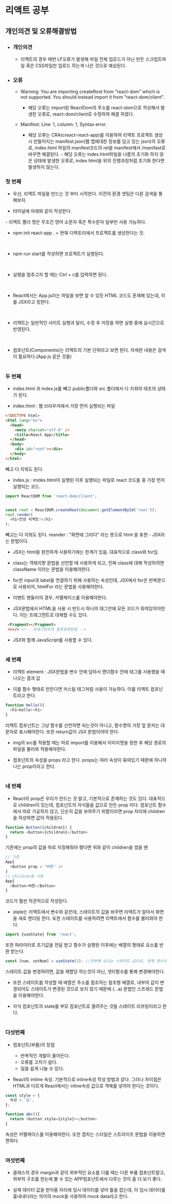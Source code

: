# 리액트 공부

## 개인의견 및 오류해결방법
- ### 개인의견
  - 리액트의 경우 매번 LF오류가 발생해 파일 전체 업로드가 아닌 만든 스크립트파일 혹은 CSS파일만 업로드 하는게 나은 것으로 예상된다.
- ### 오류
  - Warning: You are importing createRoot from "react-dom" which is not supported. You should instead import it from "react-dom/client".

    - 해당 오류는 import된 ReactDom의 주소를 react-dom으로 작성해서 발생한 오류로, react-dom/client로 수정하여 해결 하였다.

  - Manifest: Line: 1, column: 1, Syntax error.
    - 해당 오류는 CRA(creact-react-app)를 이용하여 리액트 프로젝트 생성시 만들어지는 manifest.json(웹 앱에대한 정보를 담고 있는 json)의 오류로, index.html 파일의 manifest코드의 rel을 manifest에서 /manifast로 바꾸면 해결된다. - 해당 오류는 index.html파일을 나름의 초기화 하지 않은 상태에 발생한 오류로, index.html을 위의 진행과정처럼 초기화 한다면 발생하지 않는다.


### 첫 번째

- 우선, 리액트 파일을 만드는 것 부터 시작한다. 이전의 환경 셋팅은 다른 검색을 통해보자.

- 터미널에 아래와 같이 작성한다.

​- 리액트 폴더 명은 무조건 영어 소문자 혹은 특수문자 일부만 사용 가능하다.

- npm init react-app . = 현재 디렉토리에서 프로젝트를 생성한다는 것.

​

- npm run start를 작성하면 프로젝트가 실행된다.

​

- 실행을 멈추고자 할 때는 Ctrl + c를 입력하면 된다.

​

- React에서는 App.js라는 파일을 보면 알 수 있듯 HTML 코드도 혼재해 있는데, 이를 JSX라고 칭한다.

​

- 리액트는 일반적인 사이트 실행과 달리, 수정 후 저장을 하면 실행 중에 실시간으로 반영된다.

​

- 컴포넌트(Components)는 리액트의 기본 단위라고 보면 된다. 자세한 내용은 검색이 필요하다.(App.js 같은 것들)

#

### 두 번째

- index.html 과 index.js를 빼고 public폴더와 src 폴더에서 다 지워야 태초의 상태가 된다.

- index.html : 웹 브라우저에서 가장 먼저 실행되는 파일

```HTML
<!DOCTYPE html>
<html lang="ko">
  <head>
    <meta charset="utf-8" />
    <title>React App</title>
  </head>
  <body>
    <div id="root"></div>
  </body>
</html>
```

빼고 다 지워도 된다.

- index.js : imdex.html이 실행된 이후 실행되는 파일로 react 코드들 중 가장 먼저 실행되는 코드.

```JavaScript
import ReactDOM from 'react-dom/client';


const root = ReactDOM.createRoot(document.getElementById('root'));
root.render(
  <h1>안녕 리액트!</h1>
);
```

빼고는 다 지워도 된다. reander : "화면에 그리다" 라는 뜻으로 html 을 표현 - JSX라는 문법이다.

- JSX는 html을 완전하게 사용하기에는 한계가 있음. 대표적으로 class와 for임.

- class는 객체지향 문법을 선언할 때 사용하게 되고, 진짜 class에 대해 작성하려면 className 이라는 문법을 이용해야한다.

- for은 input과 label을 연결하기 위해 사용하는 속성인데, JSX에서 for은 반복문으로 사용되어, htmlFor 라는 문법을 사용해야한다.

- 이벤트 핸들러의 경우, 카멜케이스를 이용해야한다.

- JSX문법에서 HTML을 사용 시 반드시 하나의 태그안에 모든 코드가 묶여있어야한다. 이는 프래그먼트로 대체할 수도 있다.

```HTML
 <Fragment></Fragment>
 <></> <!-- 프래그먼트의 함축표현방법 -->
```

- JSX와 함께 JavaScript를 사용할 수 있다.

#

### 세 번째

- 리액트 element : JSX문법을 변수 안에 담아서 랜더함수 안에 태그를 사용했을 때 나오는 결과 값

- 이를 함수 형태로 만든다면 커스텀 태그처럼 사용이 가능하다. 이를 리액트 컴포넌트라고 한다.

```JavaScript
function Hello(){
  <h1>hello!<h1>
}
```

리액트 컴포넌트는 그냥 함수를 선언하면 되는것이 아니고, 함수명의 가장 앞 문자는 대문자로 표시해야한다. 또한 return값이 JSX 문법이어야 한다.

- img의 src를 적용할 때는 따로 import를 이용해서 이미지명을 정한 후 해당 경로의 파일을 불러와 적용해야한다.

- 컴포넌트의 속성을 props 라고 한다. props는 여러 속성이 묶여있기 때문에 하나하나는 prop이라고 한다.

#

### 네 번째

- React의 prop은 우리가 만드는 것 말고, 기본적으로 존재하는 것도 있다. 대표적으로 children이 있는데, 컴포넌트의 자식들을 값으로 만든 prop 이다. 컴포넌트 함수에서 따로 가공하지 않고, 단순히 값을 보여주기 위함이라면 prop 자리에 children을 작성하면 값이 적용된다.

```JavaScript
function Button({children}) {
  return <button>{children}</button>
}
```

기존에는 prop의 값을 따로 지정해줘야 했다면 위와 같이 children을 썼을 땐

```JavaScript
// 기존
App{
  <Button prop = "버튼" />
}
// children을 사용
App{
  <Button>버튼</Button>
}
```

코드가 훨씬 직관적으로 작성된다.

- state는 리액트에서 변수와 같은데, 스테이트의 값을 바꾸면 리액트가 알아서 화면을 새로 렌더링 한다. 또한 스테이트를 사용하려면 리액트에서 함수를 불러와야 한다.

```JavaScript
import {useState} from 'react';
```

또한 파라미터로 초기값을 전달 받고 함수가 실행된 이후에는 배열의 형태로 요소를 반환 받는다.

```JavaScript
const [num, setNum] = useState(1); //첫번째 요소는 스테이트 값으로, 현재 변수의 값. 두번째 요소는 셋터 함수로, 이 함수를 호출할 때 파라미터로 전달하는 값으로 스테이트 값이 변함.
```

스테이트 값을 변경하려면, 값을 재할당 하는것이 아닌, 셋터함수를 통해 변경해야한다.

- 또한 스테이트를 작성할 때 배열은 주소를 참조하는 참조형 배열로, 내부의 값이 변경되어도 스테이트가 변경된 것으로 보지 않기 때문에 (...a) 문법인 스프레드 문법을 이용해야한다.

- 자식 컴포넌트의 state를 부모 컴포넌트로 올려주는 것을 스테이트 리프팅이라고 한다.

#

### 다섯번째

- 컴포넌트(부품)의 장점

  - 반복적인 개발이 줄어든다.
  - 오류를 고치기 쉽다.
  - 일을 쉽게 나눌 수 있다.

- React의 imline 속성. 기본적으로 inline속성 작성 방법과 같다. 그러나 차이점은 HTML과 다르게 React에서는 inline속성 값으로 객체를 넣어야 한다는 것이다.

```JavaScript
const style = {
  속성 = '값',
};

function abc(){
  return <button style={style}></button>
}
```

속성은 카멜케이스를 이용해야한다. 또한 겹치는 스타일은 스트라이프 문법을 이용하면 편하다.

#

### 여섯번째

- 클래스의 경우 margin과 같이 외부적인 요소를 다룰 때는 다른 부품 컴포넌트말고, 외부의 구조를 한눈에 볼 수 있는 APP컴포넌트에서 다루는 것이 좀 더 보기 좋다.

- 실제 데이터 값을 받아올 자리에 임시 데이터를 넣어 틀을 잡는데, 이 임시 데이터를 흉내내다라는 의미의 mock을 사용하여 mock data라고 한다.

